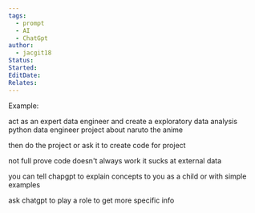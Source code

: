 ```yaml
---
tags:
  - prompt
  - AI
  - ChatGpt
author:
  - jacgit18
Status: 
Started: 
EditDate: 
Relates:
---
```


  
  
Example:  
  
act as an expert data engineer and create a exploratory data analysis python data engineer project about naruto the anime  
  
then do the project or ask it to create code for project  
  
not full prove code doesn't always work it sucks at external data  
  
you can tell chapgpt to explain concepts to you as a child or with simple examples  
  
ask chatgpt to play a role to get more specific info